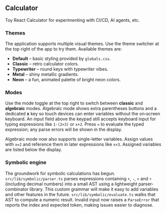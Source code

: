 
## Calculator

Toy React Calculator for experimenting with CI/CD, AI agents, etc.

### Themes

The application supports multiple visual themes. Use the theme switcher at the
top right of the app to try them. Available themes are:

- **Default** – basic styling provided by `globals.css`.
- **Classic** – retro calculator colors.
- **Typewriter** – round keys with typewriter vibes.
- **Metal** – shiny metallic gradients.
- **Neon** – a fun, animated palette of bright neon colors.

### Modes

Use the mode toggle at the top right to switch between **classic** and **algebraic** modes. Algebraic mode shows extra parentheses buttons and a dedicated **x** key so touch devices can enter variables without the on‑screen keyboard. An input field above the keypad still accepts keyboard input for typing expressions like `1-(2×3)` or `x+2`. Press `=` to evaluate the typed expression; any parse errors will be shown in the display.

Algebraic mode now also supports single-letter variables. Assign values with `x=2` and reference them in later expressions like `x×3`. Assigned variables are listed below the display.

### Symbolic engine

The groundwork for symbolic calculations has begun. `src/lib/symbolic/parser.ts`
parses expressions containing `+`, `-`, `×` and `÷` (including decimal numbers)
into a small AST using a lightweight parser-combinator library. This custom
grammar will make it easy to add variables and other features in the future.
`src/lib/symbolic/evaluate.ts` walks that AST to compute a numeric result.
Invalid input now raises a `ParseError` that reports the index and expected token,
making issues easier to diagnose.

